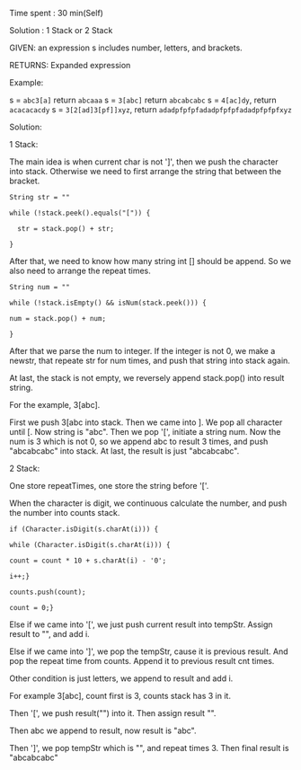 Time spent : 30 min(Self)

Solution : 1 Stack or 2 Stack

GIVEN: an expression s includes number, letters, and brackets. 

RETURNS: Expanded expression

Example:

s = `abc3[a]` return `abcaaa`
s = `3[abc]` return `abcabcabc`
s = `4[ac]dy`, return `acacacacdy`
s = `3[2[ad]3[pf]]xyz`, return `adadpfpfpfadadpfpfpfadadpfpfpfxyz`

Solution:

1 Stack:

The main idea is when current char is not ']', then we push the character into stack. Otherwise we need to first arrange the string that between the bracket.

`String str = ""`

`while (!stack.peek().equals("[")) {`

`  str = stack.pop() + str;`

`}`

After that, we need to know how many string int [] should be append. So we also need to arrange the repeat times. 

`String num = ""`

`while (!stack.isEmpty() && isNum(stack.peek())) {`

`num = stack.pop() + num;`

`}`

After that we parse the num to integer. If the integer is not 0, we make a newstr, that repeate str for num times, and push that string into stack again.

At last, the stack is not empty, we reversely append stack.pop() into result string. 

For the example, 3[abc].

First we push 3[abc into stack. Then we came into ]. We pop all character until [. Now string is "abc". Then we pop '[', initiate a string num. Now the num is 3 which is not 0, so we append abc to result 3 times, and push "abcabcabc" into stack. At last, the result is just "abcabcabc".



2 Stack:

One store repeatTimes, one store the string before '['.

When the character is digit, we continuous calculate the number, and push the number into counts stack.

`if (Character.isDigit(s.charAt(i))) {`

`while (Character.isDigit(s.charAt(i))) {`

`count = count * 10 + s.charAt(i) - '0';`

`i++;}`

`counts.push(count);`

`count = 0;}`

Else if we came into '[', we just push current result into tempStr. Assign result to "", and add i.

Else if we came into ']', we pop the tempStr, cause it is previous result. And pop the repeat time from counts. Append it to previous result cnt times.

Other condition is just letters, we append to result and add i.

For example 3[abc], count first is 3, counts stack has 3 in it. 

Then '[', we push result("") into it. Then assign result "".

Then abc we append to result, now result is "abc".

Then ']', we pop tempStr which is "", and repeat times 3. Then final result is "abcabcabc"